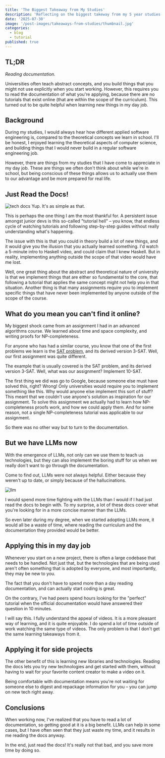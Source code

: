 ```yaml
---
title: 'The Biggest Takeaway from My Studies'
description: 'Reflecting on the biggest takeway from my 5 year studies'
date: '2025-07-30'
image: '/post-images/takeaways-from-studies/thumbnail.jpg'
categories:
  - blog
  - tutorial
published: true
---
```


## TL;DR

_Reading documentation._

Universities often teach abstract concepts, and you build things that you might not use explicitly when you start working. However, this requires you to read the documentation of what you're applying, because there are no tutorials that exist online (that are within the scope of the curriculum). This turned out to be quite helpful when learning new things in my day job.

## Background

During my studies, I would always hear how different applied software engineering is, compared to the theoretical concepts we learn in school. I'll be honest, I enjoyed learning the theoretical aspects of computer science, and building things that I would never build in a regular software engineering job.

However, there are things from my studies that I have come to appreciate in my day job. These are things we often don't think about while we're in school, but being conscious of these things allows us to actually use them to our advantage and be more prepared for real life.

## Just Read the Docs!

![tech docs](/post-images/takeaways-from-studies/Tech-docs.jpeg)
Yup. It's as simple as that.

This is perhaps the one thing I am the most thankful for. A persistent issue amongst junior devs is this so-called "tutorial hell" – you know, that endless cycle of watching tutorials and following step-by-step guides without really understanding what's happening.

The issue with this is that you could in theory build a lot of new things, and it would give you the illusion that you actually learned something. I'd watch a 5-minute intro to Haskell video, and could claim that I knew Haskell. But in reality, implementing anything outside the scope of that video would have me lost.

Well, one great thing about the abstract and theoretical nature of university is that we implement things that are either so fundamental to the core, that following a tutorial that applies the same concept might not help you in that situation. Another thing is that many assignments require you to implement specific things that have never been implemented by anyone outside of the scope of the course.

## What do you mean you can't find it online?

My biggest shock came from an assignment I had in an advanced algorithms course. We learned about time and space complexity, and writing proofs for NP-completeness.

For anyone who has had a similar course, you know that one of the first problems we learn is the [SAT problem](https://en.wikipedia.org/wiki/Boolean_satisfiability_problem), and its derived version 3-SAT. Well, our first assignment was quite different.

The example that is usually covered is the SAT problem, and its derived version 3-SAT. Well, what was our assignment? Implement 10-SAT.

The first thing we did was go to Google, because someone else must have solved this, right? Wrong! Only universities would require you to implement something like this. Why would anyone else implement this sort of stuff? This meant that we couldn't use anyone's solution as inspiration for our assignment. To solve this assignment we actually had to learn how NP-completeness proofs work, and how we could apply them. And for some reason, not a single NP-completeness tutorial was applicable to our assignment.

So there was no other way but to turn to the documentation.

## But we have LLMs now

With the emergence of LLMs, not only can we use them to teach us technologies, but they can also implement the boring stuff for us when we really don't want to go through the documentation.

Come to find out, LLMs were not always helpful. Either because they weren't up to date, or simply because of the hallucinations.

![llm](/post-images/takeaways-from-studies/llm.jpg)

I would spend more time fighting with the LLMs than I would if I had just read the docs to begin with. To my surprise, a lot of these docs cover what you're looking for in a more concise manner than the LLMs.

So even later during my degree, when we started adopting LLMs more, it would all be a waste of time, where reading the curriculum and the documentation they provided would be better.

## Applying this in my day job

Whenever you start on a new project, there is often a large codebase that needs to be handled. Not just that, but the technologies that are being used aren't often something that is adopted by everyone, and most importantly, they may be new to you.

The fact that you don't have to spend more than a day reading documentation, and can actually start coding is great.

On the contrary, I've had peers spend hours looking for the "perfect" tutorial when the official documentation would have answered their question in 10 minutes.

I will say this. I fully understand the appeal of videos. It is a more pleasant way of learning, and it is quite enjoyable. I do spend a lot of time outside of work watching the same type of videos. The only problem is that I don't get the same learning takeaways from it.

## Applying it for side projects

The other benefit of this is learning new libraries and technologies. Reading the docs lets you try new technologies and get started with them, without having to wait for your favorite content creator to make a video on it.

Being comfortable with documentation means you're not waiting for someone else to digest and repackage information for you – you can jump on new tech right away.

## Conclusions

When working now, I've realized that you have to read a lot of documentation, so getting good at it is a big benefit. LLMs can help in some cases, but I have often seen that they just waste my time, and it results in me reading the docs anyway.

In the end, just read the docs! It's really not that bad, and you save more time by doing so.
